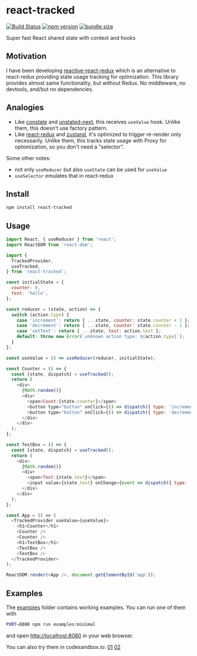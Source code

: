 # react-tracked

[![Build Status](https://travis-ci.com/dai-shi/react-tracked.svg?branch=master)](https://travis-ci.com/dai-shi/react-tracked)
[![npm version](https://badge.fury.io/js/react-tracked.svg)](https://badge.fury.io/js/react-tracked)
[![bundle size](https://badgen.net/bundlephobia/minzip/react-tracked)](https://bundlephobia.com/result?p=react-tracked)

Super fast React shared state with context and hooks

## Motivation

I have been developing [reactive-react-redux](https://github.com/dai-shi/reactive-react-redux) which is an alternative to react-redux providing state usage tracking for optimization.
This library provides almost same functionality, but without Redux.
No middleware, no devtools, and/but no dependencies.

## Analogies

- Like [constate](https://github.com/diegohaz/constate) and [unstated-next](https://github.com/jamiebuilds/unstated-next), this receives `useValue` hook. Unlike them, this doesn't use factory pattern.
- Like [react-redux](https://react-redux.js.org/api/hooks) and [zustand](https://github.com/react-spring/zustand), it's optimized to trigger re-render only necessarily. Unlike them, this tracks state usage with Proxy for optomization, so you don't need a "selector".

Some other notes:

- not only `useReducer` but also `useState` can be used for `useValue`
- `useSelector` emulates that in react-redux

## Install

```bash
npm install react-tracked
```

## Usage

```javascript
import React, { useReducer } from 'react';
import ReactDOM from 'react-dom';

import {
  TrackedProvider,
  useTracked,
} from 'react-tracked';

const initialState = {
  counter: 0,
  text: 'hello',
};

const reducer = (state, action) => {
  switch (action.type) {
    case 'increment': return { ...state, counter: state.counter + 1 };
    case 'decrement': return { ...state, counter: state.counter - 1 };
    case 'setText': return { ...state, text: action.text };
    default: throw new Error(`unknown action type: ${action.type}`);
  }
};

const useValue = () => useReducer(reducer, initialState);

const Counter = () => {
  const [state, dispatch] = useTracked();
  return (
    <div>
      {Math.random()}
      <div>
        <span>Count:{state.counter}</span>
        <button type="button" onClick={() => dispatch({ type: 'increment' })}>+1</button>
        <button type="button" onClick={() => dispatch({ type: 'decrement' })}>-1</button>
      </div>
    </div>
  );
};

const TextBox = () => {
  const [state, dispatch] = useTracked();
  return (
    <div>
      {Math.random()}
      <div>
        <span>Text:{state.text}</span>
        <input value={state.text} onChange={event => dispatch({ type: 'setText', text: event.target.value })} />
      </div>
    </div>
  );
};

const App = () => (
  <TrackedProvider useValue={useValue}>
    <h1>Counter</h1>
    <Counter />
    <Counter />
    <h1>TextBox</h1>
    <TextBox />
    <TextBox />
  </TrackedProvider>
);

ReactDOM.render(<App />, document.getElementById('app'));
```

## Examples

The [examples](examples) folder contains working examples.
You can run one of them with

```bash
PORT=8080 npm run examples:minimal
```

and open <http://localhost:8080> in your web browser.

You can also try them in codesandbox.io:
[01](https://codesandbox.io/s/github/dai-shi/react-tracked/tree/master/examples/01_minimal)
[02](https://codesandbox.io/s/github/dai-shi/react-tracked/tree/master/examples/02_typescript)
